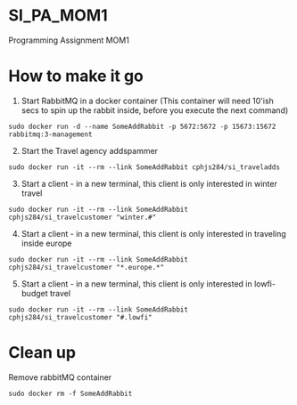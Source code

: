 # SI_PA_MOM1
Programming Assignment MOM1


# How to make it go

1) Start RabbitMQ in a docker container (This container will need 10'ish secs to spin up the rabbit inside, before you execute the next command)
```
sudo docker run -d --name SomeAddRabbit -p 5672:5672 -p 15673:15672 rabbitmq:3-management
```
2) Start the Travel agency addspammer
```
sudo docker run -it --rm --link SomeAddRabbit cphjs284/si_traveladds
```
3) Start a client - in a new terminal, this client is only interested in winter travel
```
sudo docker run -it --rm --link SomeAddRabbit cphjs284/si_travelcustomer "winter.#"
```
4) Start a client - in a new terminal, this client is only interested in traveling inside europe
```
sudo docker run -it --rm --link SomeAddRabbit cphjs284/si_travelcustomer "*.europe.*"
```
5) Start a client - in a new terminal, this client is only interested in lowfi-budget travel
```
sudo docker run -it --rm --link SomeAddRabbit cphjs284/si_travelcustomer "#.lowfi"
```


# Clean up 
Remove rabbitMQ container
```
sudo docker rm -f SomeAddRabbit
```
